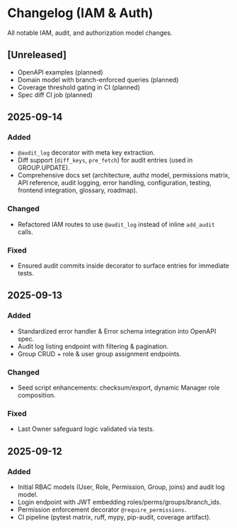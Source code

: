 # Changelog (IAM & Auth)

All notable IAM, audit, and authorization model changes.

## [Unreleased]
- OpenAPI examples (planned)
- Domain model with branch-enforced queries (planned)
- Coverage threshold gating in CI (planned)
- Spec diff CI job (planned)

## 2025-09-14
### Added
- `@audit_log` decorator with meta key extraction.
- Diff support (`diff_keys`, `pre_fetch`) for audit entries (used in GROUP.UPDATE).
- Comprehensive docs set (architecture, authz model, permissions matrix, API reference, audit logging, error handling, configuration, testing, frontend integration, glossary, roadmap).

### Changed
- Refactored IAM routes to use `@audit_log` instead of inline `add_audit` calls.

### Fixed
- Ensured audit commits inside decorator to surface entries for immediate tests.

## 2025-09-13
### Added
- Standardized error handler & Error schema integration into OpenAPI spec.
- Audit log listing endpoint with filtering & pagination.
- Group CRUD + role & user group assignment endpoints.

### Changed
- Seed script enhancements: checksum/export, dynamic Manager role composition.

### Fixed
- Last Owner safeguard logic validated via tests.

## 2025-09-12
### Added
- Initial RBAC models (User, Role, Permission, Group, joins) and audit log model.
- Login endpoint with JWT embedding roles/perms/groups/branch_ids.
- Permission enforcement decorator `@require_permissions`.
- CI pipeline (pytest matrix, ruff, mypy, pip-audit, coverage artifact).

